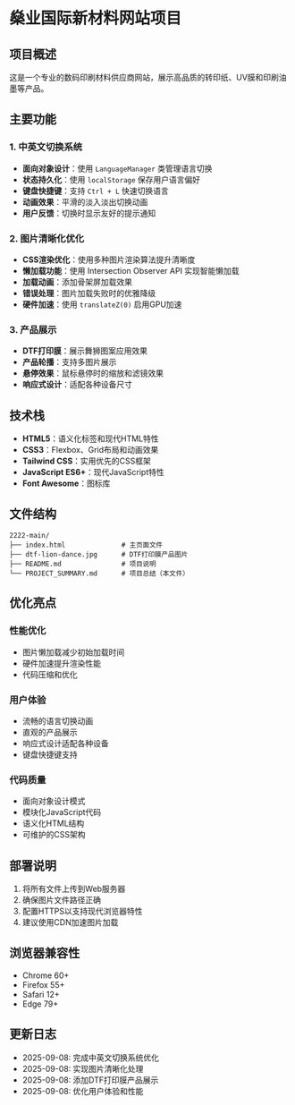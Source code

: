 # 燊业国际新材料网站项目

## 项目概述
这是一个专业的数码印刷材料供应商网站，展示高品质的转印纸、UV膜和印刷油墨等产品。

## 主要功能

### 1. 中英文切换系统
- **面向对象设计**：使用 `LanguageManager` 类管理语言切换
- **状态持久化**：使用 `localStorage` 保存用户语言偏好
- **键盘快捷键**：支持 `Ctrl + L` 快速切换语言
- **动画效果**：平滑的淡入淡出切换动画
- **用户反馈**：切换时显示友好的提示通知

### 2. 图片清晰化优化
- **CSS渲染优化**：使用多种图片渲染算法提升清晰度
- **懒加载功能**：使用 Intersection Observer API 实现智能懒加载
- **加载动画**：添加骨架屏加载效果
- **错误处理**：图片加载失败时的优雅降级
- **硬件加速**：使用 `translateZ(0)` 启用GPU加速

### 3. 产品展示
- **DTF打印膜**：展示舞狮图案应用效果
- **产品轮播**：支持多图片展示
- **悬停效果**：鼠标悬停时的缩放和滤镜效果
- **响应式设计**：适配各种设备尺寸

## 技术栈
- **HTML5**：语义化标签和现代HTML特性
- **CSS3**：Flexbox、Grid布局和动画效果
- **Tailwind CSS**：实用优先的CSS框架
- **JavaScript ES6+**：现代JavaScript特性
- **Font Awesome**：图标库

## 文件结构
```
2222-main/
├── index.html              # 主页面文件
├── dtf-lion-dance.jpg      # DTF打印膜产品图片
├── README.md               # 项目说明
└── PROJECT_SUMMARY.md      # 项目总结（本文件）
```

## 优化亮点

### 性能优化
- 图片懒加载减少初始加载时间
- 硬件加速提升渲染性能
- 代码压缩和优化

### 用户体验
- 流畅的语言切换动画
- 直观的产品展示
- 响应式设计适配各种设备
- 键盘快捷键支持

### 代码质量
- 面向对象设计模式
- 模块化JavaScript代码
- 语义化HTML结构
- 可维护的CSS架构

## 部署说明
1. 将所有文件上传到Web服务器
2. 确保图片文件路径正确
3. 配置HTTPS以支持现代浏览器特性
4. 建议使用CDN加速图片加载

## 浏览器兼容性
- Chrome 60+
- Firefox 55+
- Safari 12+
- Edge 79+

## 更新日志
- 2025-09-08: 完成中英文切换系统优化
- 2025-09-08: 实现图片清晰化处理
- 2025-09-08: 添加DTF打印膜产品展示
- 2025-09-08: 优化用户体验和性能

